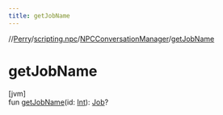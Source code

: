 ```yaml
---
title: getJobName
---
```

//[Perry](../../../index.html)/[scripting.npc](../index.html)/[NPCConversationManager](index.html)/[getJobName](get-job-name.html)



# getJobName



[jvm]\
fun [getJobName](get-job-name.html)(id: [Int](https://kotlinlang.org/api/latest/jvm/stdlib/kotlin/-int/index.html)): [Job](../../client/-job/index.html)?




